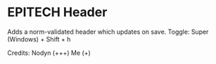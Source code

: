 # EPITECH Header

Adds a norm-validated header which updates on save.
Toggle: Super (Windows) + Shift + h

Credits:
Nodyn (+++)
Me (+)
